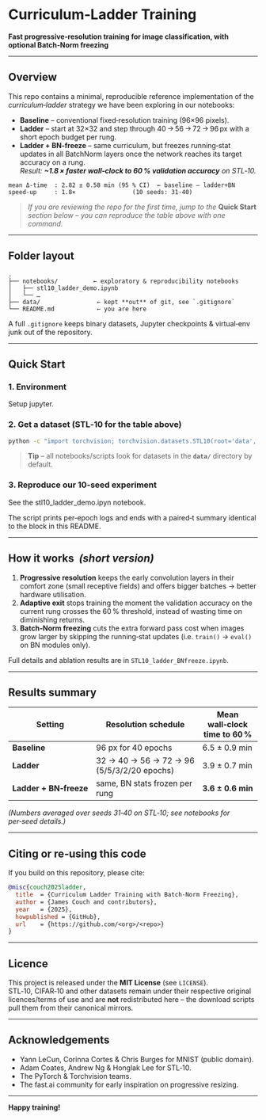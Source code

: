 # Curriculum‑Ladder Training

**Fast progressive‑resolution training for image classification, with optional Batch‑Norm freezing**

---

## Overview

This repo contains a minimal, reproducible reference implementation of the *curriculum‑ladder* strategy we have been exploring in our notebooks:

- **Baseline** – conventional fixed‑resolution training (96×96 pixels).
- **Ladder** – start at 32×32 and step through 40 → 56 → 72 → 96 px with a short epoch budget per rung.
- **Ladder + BN‑freeze** – same curriculum, but freezes running‐stat updates in all BatchNorm layers once the network reaches its target accuracy on a rung.\
  *Result: **\~1.8 × faster wall‑clock to 60 % validation accuracy** on STL‑10.*

```
mean Δ‑time  : 2.82 ± 0.58 min (95 % CI)  ← baseline – ladder+BN
speed‑up     : 1.8×                (10 seeds: 31‑40)
```

> *If you are reviewing the repo for the first time, jump to the* **Quick Start** *section below – you can reproduce the table above with one command.*

---

## Folder layout

```
.
├── notebooks/          ← exploratory & reproducibility notebooks
│   ├── stl10_ladder_demo.ipynb
│   └── …
├── data/                ← kept **out** of git, see `.gitignore`
└── README.md            ← you are here
```

A full `.gitignore` keeps binary datasets, Jupyter checkpoints & virtual‑env junk out of the repository.

---

## Quick Start

### 1. Environment

Setup jupyter.

### 2. Get a dataset (STL‑10 for the table above)

```bash
python -c "import torchvision; torchvision.datasets.STL10(root='data', split='train', download=True)"
```

> **Tip** – all notebooks/scripts look for datasets in the **`data/`** directory by default.

### 3. Reproduce our 10‑seed experiment

See the stl10_ladder_demo.ipyn notebook.

The script prints per‑epoch logs and ends with a paired‑t summary identical to the block in this README.

---

## How it works  *(short version)*

1. **Progressive resolution** keeps the early convolution layers in their comfort zone (small receptive fields) and offers bigger batches → better hardware utilisation.
2. **Adaptive exit** stops training the moment the validation accuracy on the current rung crosses the 60 % threshold, instead of wasting time on diminishing returns.
3. **Batch‑Norm freezing** cuts the extra forward pass cost when images grow larger by skipping the running‑stat updates (i.e. `train()` → `eval()` on BN modules only).

Full details and ablation results are in `STL10_ladder_BNfreeze.ipynb`.

---

## Results summary

| Setting                | Resolution schedule                        | Mean wall‑clock time to 60 % | Speed‑up |
| ---------------------- | ------------------------------------------ | ---------------------------- | -------- |
| **Baseline**           | 96 px for 40 epochs                        | 6.5 ± 0.9 min                | 1.0×     |
| **Ladder**             | 32 → 40 → 56 → 72 → 96 (5/5/3/2/20 epochs) | 3.9 ± 0.7 min                | **1.7×** |
| **Ladder + BN‑freeze** | same, BN stats frozen per rung             | **3.6 ± 0.6 min**            | **1.8×** |

*(Numbers averaged over seeds 31‑40 on STL‑10; see notebooks for per‑seed details.)*


---

## Citing or re‑using this code

If you build on this repository, please cite:

```bibtex
@misc{couch2025ladder,
  title  = {Curriculum Ladder Training with Batch‑Norm Freezing},
  author = {James Couch and contributors},
  year   = {2025},
  howpublished = {GitHub},
  url    = {https://github.com/<org>/<repo>}
}
```

---

## Licence

This project is released under the **MIT License** (see `LICENSE`).\
STL‑10, CIFAR‑10 and other datasets remain under their respective original licences/terms of use and are **not** redistributed here – the download scripts pull them from their canonical mirrors.

---

## Acknowledgements

- Yann LeCun, Corinna Cortes & Chris Burges for MNIST (public domain).
- Adam Coates, Andrew Ng & Honglak Lee for STL‑10.
- The PyTorch & Torchvision teams.
- The fast.ai community for early inspiration on progressive resizing.

---

**Happy training!**

